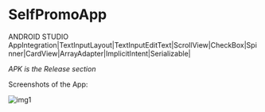 # SelfPromoApp
ANDROID STUDIO 
AppIntegration|TextInputLayout|TextInputEditText|ScrollView|CheckBox|Spinner|CardView|ArrayAdapter|ImplicitIntent|Serializable|

*APK is the Release section*

Screenshots of the App:

![img1](https://user-images.githubusercontent.com/76391639/123267705-edc66400-d51a-11eb-93dc-39cc58a072a4.jpg)
